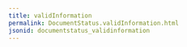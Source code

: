 ```yaml
---
title: validInformation
permalink: DocumentStatus.validInformation.html
jsonid: documentstatus_validinformation
---
```

